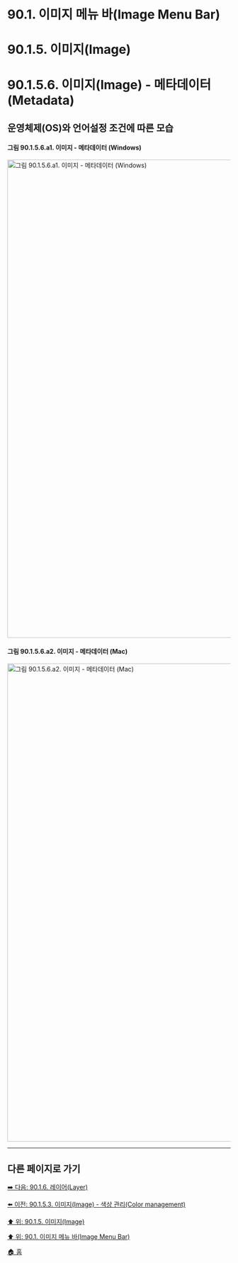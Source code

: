 # 90.1. 이미지 메뉴 바(Image Menu Bar)
# 90.1.5. 이미지(Image)
# 90.1.5.6. 이미지(Image) - 메타데이터(Metadata)
## 운영체제(OS)와 언어설정 조건에 따른 모습
#### 그림 90.1.5.6.a1. 이미지 - 메타데이터 (Windows)
<img width="1080" alt="그림 90.1.5.6.a1. 이미지 - 메타데이터 (Windows)" environment="MacOS:Sonoma 14.2.1 GIMP 2.10.36" src="https://github.com/wonder13662/gimp/assets/15767104/e993c545-ec3c-4802-817a-a86bb377a257">

#### 그림 90.1.5.6.a2. 이미지 - 메타데이터 (Mac)
<img width="1080" alt="그림 90.1.5.6.a2. 이미지 - 메타데이터 (Mac)" environment="MacOS:Sonoma 14.2.1 GIMP 2.10.36" src="https://github.com/wonder13662/gimp/assets/15767104/37f2a6d3-ef8a-4464-b1e0-cecf6cca8ba7">

***

## 다른 페이지로 가기

[➡️ 다음: 90.1.6. 레이어(Layer)](./90-01-06-layer.md)

[⬅️ 이전: 90.1.5.3. 이미지(Image) - 색상 관리(Color management)](./90-01-05-imagex-03-color_management.md)

[⬆️ 위: 90.1.5. 이미지(Image)](./90-01-05-image.md)

[⬆️ 위: 90.1. 이미지 메뉴 바(Image Menu Bar)](./90-01-00-image-menu-bar.md)

[🏠 홈](./00-home.md)
